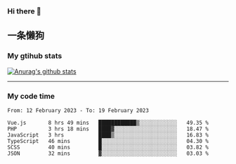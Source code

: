 ### Hi there 👋

## 一条懒狗
<!--
**kiss-me-quickly/kiss-me-quickly** is a ✨ _special_ ✨ repository because its `README.md` (this file) appears on your GitHub profile.

Here are some ideas to get you started:

- 🔭 I’m currently working on ...
- 🌱 I’m currently learning ...
- 👯 I’m looking to collaborate on ...
- 🤔 I’m looking for help with ...
- 💬 Ask me about ...
- 📫 How to reach me: ...
- 😄 Pronouns: ...
- ⚡ Fun fact: ...
-->


### My gtihub stats

[![Anurag's github stats](https://github-readme-stats.vercel.app/api?username=kiss-me-quickly)](https://github.com/anuraghazra/github-readme-stats)

***

### My code time

<!--START_SECTION:waka-->

```text
From: 12 February 2023 - To: 19 February 2023

Vue.js       8 hrs 49 mins   ████████████▒░░░░░░░░░░░░   49.35 %
PHP          3 hrs 18 mins   ████▓░░░░░░░░░░░░░░░░░░░░   18.47 %
JavaScript   3 hrs           ████▒░░░░░░░░░░░░░░░░░░░░   16.83 %
TypeScript   46 mins         █░░░░░░░░░░░░░░░░░░░░░░░░   04.30 %
SCSS         40 mins         █░░░░░░░░░░░░░░░░░░░░░░░░   03.82 %
JSON         32 mins         ▓░░░░░░░░░░░░░░░░░░░░░░░░   03.03 %
```

<!--END_SECTION:waka-->
